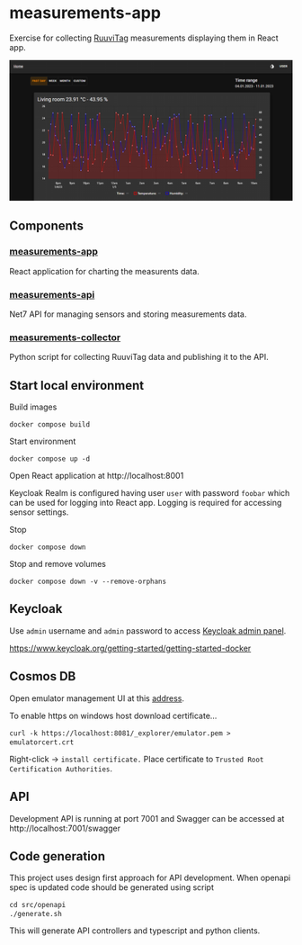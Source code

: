 # measurements-app

Exercise for collecting [RuuviTag](https://ruuvi.com/fi/ruuvitag/) measurements displaying them in React app.

![react app](/images/app.png)

## Components

### [measurements-app](src/measurements-app/README.md)

React application for charting the measurents data.

### [measurements-api](src/measurements-api/README.md)

Net7 API for managing sensors and storing measurements data.

### [measurements-collector](src/measurements-collector/README.md)

Python script for collecting RuuviTag data and publishing it to the API.

## Start local environment

Build images

```
docker compose build
```

Start environment

```
docker compose up -d
```

Open React application at http://localhost:8001

Keycloak Realm is configured having user `user` with password `foobar` which can be used for logging into React app.
Logging is required for accessing sensor settings.

Stop

```
docker compose down
```

Stop and remove volumes

```
docker compose down -v --remove-orphans
```

## Keycloak

Use `admin` username and `admin` password to access [Keycloak admin panel](http://keycloak.local:8080/admin).

https://www.keycloak.org/getting-started/getting-started-docker

## Cosmos DB

Open emulator management UI at this [address](https://localhost:8081/_explorer/index.html).

To enable https on windows host download certificate...

```
curl -k https://localhost:8081/_explorer/emulator.pem > emulatorcert.crt
```

Right-click -> `install certificate.` Place certificate to `Trusted Root Certification Authorities`.

## API

Development API is running at port 7001 and Swagger can be accessed at http://localhost:7001/swagger

## Code generation

This project uses design first approach for API development. When openapi spec is updated code should be generated using script

```shell
cd src/openapi
./generate.sh
```

This will generate API controllers and typescript and python clients.
